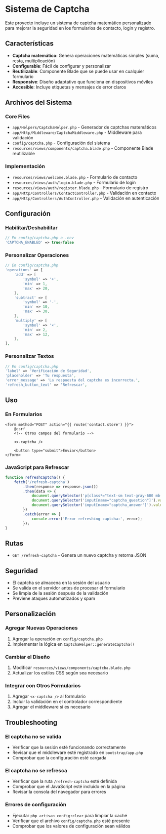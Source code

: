 # Sistema de Captcha

Este proyecto incluye un sistema de captcha matemático personalizado para mejorar la seguridad en los formularios de contacto, login y registro.

## Características

- **Captcha matemático**: Genera operaciones matemáticas simples (suma, resta, multiplicación)
- **Configurable**: Fácil de configurar y personalizar
- **Reutilizable**: Componente Blade que se puede usar en cualquier formulario
- **Responsive**: Diseño adaptativo que funciona en dispositivos móviles
- **Accesible**: Incluye etiquetas y mensajes de error claros

## Archivos del Sistema

### Core Files
- `app/Helpers/CaptchaHelper.php` - Generador de captchas matemáticos
- `app/Http/Middleware/CaptchaMiddleware.php` - Middleware para validación
- `config/captcha.php` - Configuración del sistema
- `resources/views/components/captcha.blade.php` - Componente Blade reutilizable

### Implementación
- `resources/views/welcome.blade.php` - Formulario de contacto
- `resources/views/auth/login.blade.php` - Formulario de login
- `resources/views/auth/register.blade.php` - Formulario de registro
- `app/Http/Controllers/ContactController.php` - Validación en contacto
- `app/Http/Controllers/AuthController.php` - Validación en autenticación

## Configuración

### Habilitar/Deshabilitar
```php
// En config/captcha.php o .env
'CAPTCHA_ENABLED' => true/false
```

### Personalizar Operaciones
```php
// En config/captcha.php
'operations' => [
    'add' => [
        'symbol' => '+',
        'min' => 1,
        'max' => 20,
    ],
    'subtract' => [
        'symbol' => '-',
        'min' => 10,
        'max' => 30,
    ],
    'multiply' => [
        'symbol' => '×',
        'min' => 2,
        'max' => 12,
    ],
],
```

### Personalizar Textos
```php
// En config/captcha.php
'label' => 'Verificación de Seguridad',
'placeholder' => 'Tu respuesta',
'error_message' => 'La respuesta del captcha es incorrecta.',
'refresh_button_text' => 'Refrescar',
```

## Uso

### En Formularios
```blade
<form method="POST" action="{{ route('contact.store') }}">
    @csrf
    <!-- Otros campos del formulario -->
    
    <x-captcha />
    
    <button type="submit">Enviar</button>
</form>
```

### JavaScript para Refrescar
```javascript
function refreshCaptcha() {
    fetch('/refresh-captcha')
        .then(response => response.json())
        .then(data => {
            document.querySelector('p[class*="text-sm text-gray-600 mb-2"]').textContent = data.question;
            document.querySelector('input[name="captcha_question"]').value = data.question;
            document.querySelector('input[name="captcha_answer"]').value = '';
        })
        .catch(error => {
            console.error('Error refreshing captcha:', error);
        });
}
```

## Rutas

- `GET /refresh-captcha` - Genera un nuevo captcha y retorna JSON

## Seguridad

- El captcha se almacena en la sesión del usuario
- Se valida en el servidor antes de procesar el formulario
- Se limpia de la sesión después de la validación
- Previene ataques automatizados y spam

## Personalización

### Agregar Nuevas Operaciones
1. Agregar la operación en `config/captcha.php`
2. Implementar la lógica en `CaptchaHelper::generateCaptcha()`

### Cambiar el Diseño
1. Modificar `resources/views/components/captcha.blade.php`
2. Actualizar los estilos CSS según sea necesario

### Integrar con Otros Formularios
1. Agregar `<x-captcha />` al formulario
2. Incluir la validación en el controlador correspondiente
3. Agregar el middleware si es necesario

## Troubleshooting

### El captcha no se valida
- Verificar que la sesión esté funcionando correctamente
- Revisar que el middleware esté registrado en `bootstrap/app.php`
- Comprobar que la configuración esté cargada

### El captcha no se refresca
- Verificar que la ruta `/refresh-captcha` esté definida
- Comprobar que el JavaScript esté incluido en la página
- Revisar la consola del navegador para errores

### Errores de configuración
- Ejecutar `php artisan config:clear` para limpiar la caché
- Verificar que el archivo `config/captcha.php` esté presente
- Comprobar que los valores de configuración sean válidos

